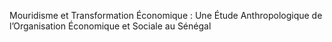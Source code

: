 Mouridisme et Transformation Économique : Une Étude Anthropologique de l’Organisation Économique et Sociale au Sénégal

